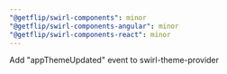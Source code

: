 ```yaml
---
"@getflip/swirl-components": minor
"@getflip/swirl-components-angular": minor
"@getflip/swirl-components-react": minor
---
```


Add "appThemeUpdated" event to swirl-theme-provider
